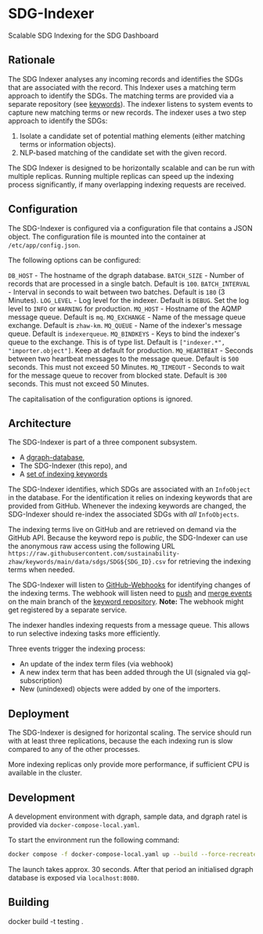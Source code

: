 # SDG-Indexer

Scalable SDG Indexing for the SDG Dashboard

## Rationale 

The SDG Indexer analyses any incoming records and identifies the SDGs that are associated with the record. This Indexer uses a matching term approach to identify the SDGs. The matching terms are provided via a separate repository (see [keywords](https://github.com/sustainability-zhaw/keywords)). The indexer listens to system events to capture new matching terms or new records. The indexer uses a two step approach to identify the SDGs:

1. Isolate a candidate set of potential mathing elements (either matching terms or information objects).
2. NLP-based matching of the candidate set with the given record.

The SDG Indexer is designed to be horizontally scalable and can be run with multiple replicas. Running multiple replicas can speed up the indexing process significantly, if many overlapping indexing requests are received.

## Configuration

The SDG-Indexer is configured via a configuration file that contains a JSON object. The configuration file is mounted into the container at `/etc/app/config.json`.

The following options can be configured:

`DB_HOST` - The hostname of the dgraph database.
`BATCH_SIZE` - Number of records that are processed in a single batch. Default is `100`.
`BATCH_INTERVAL` - Interval in seconds to wait between two batches. Default is `180` (3 Minutes). 
`LOG_LEVEL` - Log level for the indexer. Default is `DEBUG`. Set the log level to `INFO` or `WARNING` for production.
`MQ_HOST` - Hostname of the AQMP message queue. Default is `mq`. 
`MQ_EXCHANGE` - Name of the message queue exchange. Default is `zhaw-km`.
`MQ_QUEUE` - Name of the indexer's message queue. Default is `indexerqueue`. 
`MQ_BINDKEYS` - Keys to bind the indexer's queue to the exchange. This is of type list. Default is `["indexer.*", "importer.object"]`. Keep at default for production.
`MQ_HEARTBEAT` - Seconds between two heartbeat messages to the message queue. Default is `500` seconds. This must not exceed 50 Minutes. 
`MQ_TIMEOUT` - Seconds to wait for the message queue to recover from blocked state. Default is `300` seconds. This must not exceed 50 Minutes.

The capitalisation of the configuration options is ignored.

## Architecture

The SDG-Indexer is part of a three component subsystem.

- A [dgraph-database](https://github.com/sustainability-zhaw/dgraph-schema), 
- The SDG-Indexer (this repo), and
- A [set of indexing keywords](https://github.com/sustainability-zhaw/keywords)

The SDG-Indexer identifies, which SDGs are associated with an `InfoObject` in the database. For the identification it relies on indexing keywords that are provided from GitHub. Whenever the indexing keywords are changed, the SDG-Indexer should re-index the associated SDGs with *all* `InfoObjects`. 

The indexing terms live on GitHub and are retrieved on demand via the GitHub API. Because the keyword repo is *public*, the SDG-Indexer can use the anonymous raw access using the following URL `https://raw.githubusercontent.com/sustainability-zhaw/keywords/main/data/sdgs/SDG${SDG_ID}.csv` for retrieving the indexing terms when needed.

The SDG-Indexer will listen to [GitHub-Webhooks](https://docs.github.com/en/developers/webhooks-and-events/webhooks/about-webhooks) for identifying changes of the indexing terms. The webhook will listen need to [push](https://docs.github.com/de/developers/webhooks-and-events/webhooks/webhook-events-and-payloads#push) and [merge events](https://docs.github.com/de/developers/webhooks-and-events/webhooks/webhook-events-and-payloads?actionType=closed#pull_request) on the main branch of the [keyword repository](https://github.com/sustainability-zhaw/keywords). **Note:** The webhook might get registered by a separate service. 

The indexer handles indexing requests from a message queue. This allows to run selective indexing tasks more efficiently. 

Three events trigger the indexing process:

- An update of the index term files (via webhook)
- A new index term that has been added through the UI (signaled via gql-subscription)
- New (unindexed) objects were added by one of the importers.

## Deployment

The SDG-Indexer is designed for horizontal scaling. The service should run with at least three replications, because the each indexing run is slow compared to any of the other processes.

More indexing replicas only provide more performance, if sufficient CPU is available in the cluster.

## Development

A development environment with dgraph, sample data, and dgraph ratel is provided via `docker-compose-local.yaml`.

To start the environment run the following command: 

```bash
docker compose -f docker-compose-local.yaml up --build --force-recreate --remove-orphans
```

The launch takes approx. 30 seconds. After that period an initialised dgraph database is exposed via `localhost:8080`.

## Building 

docker build -t testing .